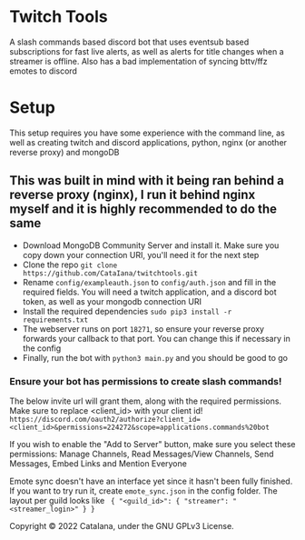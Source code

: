 # Twitch Tools

A slash commands based discord bot that uses eventsub based subscriptions for fast live alerts, as well as alerts for title changes when a streamer is offline.
Also has a bad implementation of syncing bttv/ffz emotes to discord

# Setup

This setup requires you have some experience with the command line, as well as creating twitch and discord applications, python, nginx (or another reverse proxy) and mongoDB

## This was built in mind with it being ran behind a reverse proxy (nginx), I run it behind nginx myself and it is highly recommended to do the same

- Download MongoDB Community Server and install it. Make sure you copy down your connection URI, you'll need it for the next step
- Clone the repo `git clone https://github.com/CataIana/twitchtools.git`
- Rename `config/exampleauth.json` to `config/auth.json` and fill in the required fields. You will need a twitch application, and a discord bot token, as well as your mongodb connection URI
- Install the required dependencies `sudo pip3 install -r requirements.txt`
- The webserver runs on port `18271`, so ensure your reverse proxy forwards your callback to that port. You can change this if necessary in the config
- Finally, run the bot with `python3 main.py` and you should be good to go

### Ensure your bot has permissions to create slash commands!

The below invite url will grant them, along with the required permissions. Make sure to replace <client_id> with your client id!
`https://discord.com/oauth2/authorize?client_id=<client_id>&permissions=224272&scope=applications.commands%20bot`

If you wish to enable the "Add to Server" button, make sure you select these permissions: Manage Channels, Read Messages/View Channels, Send Messages, Embed Links and Mention Everyone

Emote sync doesn't have an interface yet since it hasn't been fully finished. If you want to try run it, create `emote_sync.json` in the config folder. The layout per guild looks like ` { "<guild_id>": { "streamer": "<streamer_login>" } }`

Copyright &copy; 2022 CataIana, under the GNU GPLv3 License.
